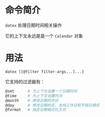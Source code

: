# 命令简介

`datex` 处理日期时间相关操作

它的上下文永远是是一个 `Calendar` 对象

# 用法

```
datex [[@filter filter-args...]...]
```

它支持的过滤器有：

```bash
@set      # 为上下文设置一个日期时间
@time     # 为上下文设置时间
@month    # 修改日期的月份
@day      # 修改日期的天，支持工作日和节假日模式
@format   # 指定日期格式化方式
```

